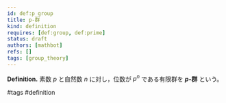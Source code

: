 ```yaml
---
id: def:p_group
title: p-群
kind: definition
requires: [def:group, def:prime]
status: draft
authors: [mathbot]
refs: []
tags: [group_theory]
---
```


**Definition.** 素数 $p$ と自然数 $n$ に対し，位数が $p^n$ である有限群を **$p$-群** という。

#tags #definition

